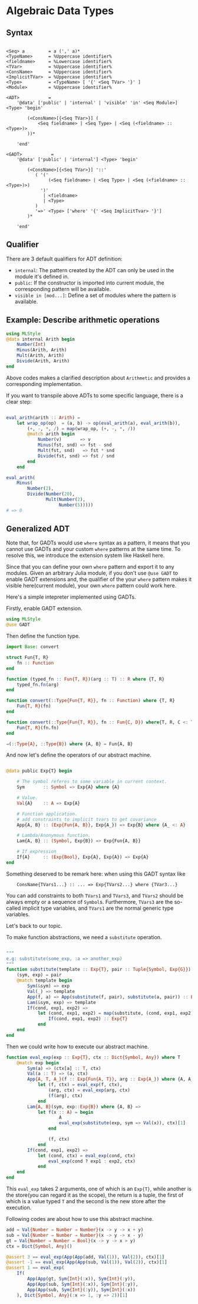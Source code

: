 Algebraic Data Types
==============================


Syntax
-----------------

```

<Seq> a         = a (',' a)*
<TypeName>      = %Uppercase identifier%
<fieldname>     = %Lowercase identifier%
<TVar>          = %Uppercase identifier%
<ConsName>      = %Uppercase identifier%
<ImplicitTVar>  = %Uppercase identifier%
<Type>          = <TypeName> [ '{' <Seq TVar> '}' ]
<Module>        = %Uppercase identifier%

<ADT>           =
    '@data' ['public' | 'internal' | 'visible' 'in' <Seq Module>] <Type> 'begin'

        (<ConsName>[{<Seq TVar>}] (
            <Seq fieldname> | <Seq Type> | <Seq (<fieldname> :: <Type>)>
        ))*

    'end'

<GADT>           =
    '@data' ['public' | 'internal'] <Type> 'begin'

        (<ConsName>[{<Seq TVar>}] '::'
           ( '('
                (<Seq fieldname> | <Seq Type> | <Seq (<fieldname> :: <Type>)>)
             ')'
              | <fieldname>
              | <Type>
           )
           '=>' <Type> ['where' '{' <Seq ImplicitTvar> '}']
        )*

    'end'

```

Qualifier
----------------------


There are 3 default qualifiers for ADT definition:

- `internal`: The pattern created by the ADT can only be used in the module it's defined in.
- `public`: If the constructor is imported into current module, the corresponding pattern will be available.
- `visible in [mod...]`: Define a set of modules where the pattern is available.


Example: Describe arithmetic operations
--------------------------------------

```julia
using MLStyle
@data internal Arith begin
    Number(Int)
    Minus(Arith, Arith)
    Mult(Arith, Arith)
    Divide(Arith, Arith)
end
```

Above codes makes a clarified description about `Arithmetic` and provides a corresponding implementation.

If you want to transpile above ADTs to some specific language, there is a clear step:

```julia

eval_arith(arith :: Arith) =
    let wrap_op(op)  = (a, b) -> op(eval_arith(a), eval_arith(b)),
        (+, -, *, /) = map(wrap_op, (+, -, *, /))
        @match arith begin
            Number(v)       => v
            Minus(fst, snd) => fst - snd
            Mult(fst, snd)   => fst * snd
            Divide(fst, snd) => fst / snd
        end
    end

eval_arith(
    Minus(
        Number(2),
        Divide(Number(20),
               Mult(Number(2),
                    Number(5)))))
# => 0
```



Generalized ADT
--------------------------



Note that, for GADTs would use `where` syntax as a pattern, it means that you cannot
use GADTs and your custom `where` patterns at the same time. To resolve this, we introduce
the extension system like Haskell here.

Since that you can define your own `where` pattern and export it to any modules.
Given an arbitrary Julia module, if you don't use `@use GADT` to enable GADT extensions and,
the qualifier of the your `where` pattern makes it visible here(current module),
your own `where` pattern could work here.


Here's a simple intepreter implemented using GADTs.

Firstly, enable GADT extension.

```julia
using MLStyle
@use GADT
```

Then define the function type.

```julia
import Base: convert

struct Fun{T, R}
    fn :: Function
end

function (typed_fn :: Fun{T, R})(arg :: T) :: R where {T, R}
    typed_fn.fn(arg)
end

function convert(::Type{Fun{T, R}}, fn :: Function) where {T, R}
    Fun{T, R}(fn)
end

function convert(::Type{Fun{T, R}}, fn :: Fun{C, D}) where{T, R, C <: T, D <: R}
    Fun{T, R}(fn.fn)
end

⇒(::Type{A}, ::Type{B}) where {A, B} = Fun{A, B}
```

And now let's define the operators of our abstract machine.

```julia

@data public Exp{T} begin

    # The symbol referes to some variable in current context.
    Sym       :: Symbol => Exp{A} where {A}

    # Value.
    Val{A}    :: A => Exp{A}

    # Function application.
    # add constraints to implicit tvars to get covariance
    App{A, B} :: (Exp{Fun{A, B}}, Exp{A_}) => Exp{B} where {A_ <: A}

    # Lambda/Anonymous function.
    Lam{A, B} :: (Symbol, Exp{B}) => Exp{Fun{A, B}}

    # If expression
    If{A}     :: (Exp{Bool}, Exp{A}, Exp{A}) => Exp{A}
end
```

Something deserved to be remark here: when using this GADT syntax like

```
    ConsName{TVars1...} :: ... => Exp{TVars2...} where {TVar3...}
```

You can add constraints to both `TVars1` and `TVars3`, and `TVars2` should be
always empty or a sequence of `Symbol`s. Furthermore, `TVars3` are the so-called
implicit type variables, and `TVars1` are the normal generic type variables.

Let's back to our topic.

To make function abstractions, we need a `substitute` operation.

```julia

"""
e.g: substitute(some_exp, :a => another_exp)
"""
function substitute(template :: Exp{T}, pair :: Tuple{Symbol, Exp{G}}) where {T, G}
    (sym, exp) = pair
    @match template begin
        Sym(&sym) => exp
        Val(_) => template
        App(f, a) => App(substitute(f, pair), substitute(a, pair)) :: Exp{T}
        Lam(&sym, exp) => template
        If(cond, exp1, exp2) =>
            let (cond, exp1, exp2) = map(substitute, (cond, exp1, exp2))
                If(cond, exp1, exp2) :: Exp{T}
            end
    end
end
```

Then we could write how to execute our abstract machine.

```julia
function eval_exp(exp :: Exp{T}, ctx :: Dict{Symbol, Any}) where T
    @match exp begin
        Sym(a) => (ctx[a] :: T, ctx)
        Val(a :: T) => (a, ctx)
        App{A, T, A_}(f :: Exp{Fun{A, T}}, arg :: Exp{A_}) where {A, A_ <: A} =>
            let (f, ctx) = eval_exp(f, ctx),
                (arg, ctx) = eval_exp(arg, ctx)
                (f(arg), ctx)
            end
        Lam{A, B}(sym, exp::Exp{B}) where {A, B} =>
            let f(x :: A) = begin
                    A
                    eval_exp(substitute(exp, sym => Val(x)), ctx)[1]
                end

                (f, ctx)
            end
        If(cond, exp1, exp2) =>
            let (cond, ctx) = eval_exp(cond, ctx)
                eval_exp(cond ? exp1 : exp2, ctx)
            end
    end
end
```

This `eval_exp` takes 2 arguments, one of which is an `Exp{T}`, while another is the store(you can regard it as the scope),
the return is a tuple, the first of which is a value typed `T` and the second is the new store after the execution.

Following codes are about how to use this abstract machine.

```julia
add = Val{Number ⇒ Number ⇒ Number}(x -> y -> x + y)
sub = Val{Number ⇒ Number ⇒ Number}(x -> y -> x - y)
gt = Val{Number ⇒ Number ⇒ Bool}(x -> y -> x > y)
ctx = Dict{Symbol, Any}()

@assert 3 == eval_exp(App(App(add, Val(1)), Val(2)), ctx)[1]
@assert -1 == eval_exp(App(App(sub, Val(1)), Val(2)), ctx)[1]
@assert 1 == eval_exp(
    If(
        App(App(gt, Sym{Int}(:x)), Sym{Int}(:y)),
        App(App(sub, Sym{Int}(:x)), Sym{Int}(:y)),
        App(App(sub, Sym{Int}(:y)), Sym{Int}(:x))
    ), Dict{Symbol, Any}(:x => 1, :y => 2))[1]

```


